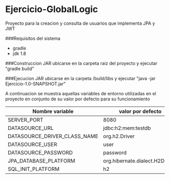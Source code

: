 # Ejercicio-GlobalLogic

Proyecto para la creacion y consulta de usuarios que implementa JPA y JWT

###Requisitos del sistema
- gradle
- jdk 1.8

###Construccion JAR
ubicarse en la carpeta raiz del proyecto y ejecutar "gradle build"

###Ejecucion JAR
ubicarse en la carpeta /build/libs y ejecutar "java -jar Ejercicio-1.0-SNAPSHOT.jar"

A continuacion se muestra aquellas variables de entorno utilizadas en el proyecto en conjunto 
de su valor por defecto para su funcionamiento

| Nombre variable | valor por defecto |
| ------------- | ------------- |
| SERVER_PORT  | 8080  |
| DATASOURCE_URL | jdbc:h2:mem:testdb |
|DATASOURCE_DRIVER_CLASS_NAME|org.h2.Driver|
|DATASOURCE_USER|user|
|DATASOURCE_PASSWORD|password|
|JPA_DATABASE_PLATFORM|org.hibernate.dialect.H2Dialect|
|SQL_INIT_PLATFORM|h2|
